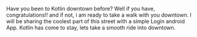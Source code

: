 Have you been to Kotlin downtown before? Well if you have, congratulations!! and if not, i am ready to take a walk with you downtown. I will be sharing the coolest part of this street with a simple Login android App. Kotlin has come to stay, lets take a smooth ride into downtown.
